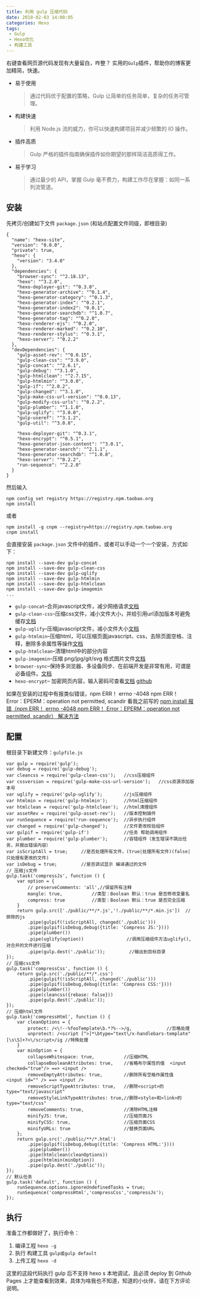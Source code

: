 ```yaml
---
title: 利用 gulp 压缩代码
date: 2018-02-03 14:00:05
categories: Hexo
tags:
 - Gulp
 - Hexo优化
 - 构建工具
---
```

右键查看网页源代码发现有大量留白，咋整？
实用的`Gulp`插件，帮助你的博客更加精简，快速。
<!--more-->
*   易于使用
    > 通过代码优于配置的策略，Gulp 让简单的任务简单，复杂的任务可管理。
*   构建快速
    > 利用 Node.js 流的威力，你可以快速构建项目并减少频繁的 IO 操作。
*   插件高质
    > Gulp 严格的插件指南确保插件如你期望的那样简洁高质得工作。
*   易于学习
    > 通过最少的 API，掌握 Gulp 毫不费力，构建工作尽在掌握：如同一系列流管道。

## 安装
先拷贝/创建如下文件 `package.json` (和站点配置文件同级，即根目录)

```
{
  "name": "hexo-site",
  "version": "0.0.0",
  "private": true,
  "hexo": {
    "version": "3.4.0"
  },
  "dependencies": {
    "browser-sync": "^2.18.13",
    "hexo": "^3.2.0",
    "hexo-deployer-git": "^0.3.0",
    "hexo-generator-archive": "^0.1.4",
    "hexo-generator-category": "^0.1.3",
    "hexo-generator-index": "^0.2.1",
    "hexo-generator-index2": "0.0.1",
    "hexo-generator-searchdb": "^1.0.7",
    "hexo-generator-tag": "^0.2.0",
    "hexo-renderer-ejs": "^0.2.0",
    "hexo-renderer-marked": "^0.2.10",
    "hexo-renderer-stylus": "^0.3.1",
    "hexo-server": "^0.2.2"
  },
  "devDependencies": {
    "gulp-asset-rev": "^0.0.15",
    "gulp-clean-css": "^3.9.0",
    "gulp-concat": "^2.6.1",
    "gulp-debug": "^3.1.0",
    "gulp-htmlclean": "^2.7.15",
    "gulp-htmlmin": "^3.0.0",
    "gulp-if": "^2.0.2",
    "gulp-changed": "^3.1.0",
    "gulp-make-css-url-version": "^0.0.13",
    "gulp-modify-css-urls": "^0.2.2",
    "gulp-plumber": "^1.1.0",
    "gulp-uglify": "^3.0.0",
    "gulp-useref": "^3.1.2",
    "gulp-util": "^3.0.8",
    
    "hexo-deployer-git": "^0.3.1",
    "hexo-encrypt": "^0.5.1",
    "hexo-generator-json-content": "^3.0.1",
    "hexo-generator-search": "^2.1.1",
    "hexo-generator-searchdb": "^1.0.8",
    "hexo-server": "^0.2.2",
    "run-sequence": "^2.2.0"
  }
}
```
然后输入

```
npm config set registry https://registry.npm.taobao.org
npm install
```
或者

```
npm install -g cnpm --registry=https://registry.npm.taobao.org
cnpm install
```
会直接安装 `package.json` 文件中的插件，或者可以手动一个一个安装，方式如下：
```
npm install --save-dev gulp-concat
npm install --save-dev gulp-clean-css
npm install --save-dev gulp-uglify
npm install --save-dev gulp-htmlmin
npm install --save-dev gulp-htmlclean
npm install --save-dev gulp-imagemin
...
```

*   `gulp-concat`–合并javascript文件，减少网络请求[文档](https://github.com/wearefractal/gulp-concat)
*   `gulp-clean-css`–压缩css文件，减小文件大小，并给引用url添加版本号避免缓存[文档](https://github.com/scniro/gulp-clean-css)
*   `gulp-uglify`–压缩javascript文件，减小文件大小[文档](https://github.com/terinjokes/gulp-uglify)
*   `gulp-htmlmin`–压缩html，可以压缩页面javascript、css，去除页面空格、注释，删除多余属性等操作[文档](https://github.com/jonschlinkert/gulp-htmlmin)
*   `gulp-htmlclean`–清理html中的部分内容
*   `gulp-imagemin`–压缩 png/jpg/git/svg 格式图片文件[文档](https://github.com/sindresorhus/gulp-imagemin)
*   `browser-sync`–保持多浏览器、多设备同步、在前端开发是非常有用，可谓是必备组件。[文档](http://www.browsersync.io/)
*   `hexo-encrypt`– 加密网页内容，输入密码可查看[文档](http://edolphin.site/2016/05/31/encrypt-post/#comments) [github](https://github.com/edolphin-ydf/hexo-encrypt)


如果在安装的过程中有报类似错误，npm ERR！ errno -4048 npm ERR！ Error：EPERM：operation not permitted, scandir
看我之前写的 [npm install 报错（npm ERR！ errno -4048 npm ERR！ Error：EPERM：operation not permitted, scandir） 解决方法](https://xqmcode.coding.me/npmERR.html)
  


## 配置
根目录下新建文件：`gulpfile.js`

```
var gulp = require('gulp');
var debug = require('gulp-debug');
var cleancss = require('gulp-clean-css');   //css压缩组件
var cssversion = require('gulp-make-css-url-version');   //css资源添加版本号
var uglify = require('gulp-uglify');        //js压缩组件
var htmlmin = require('gulp-htmlmin');      //html压缩组件
var htmlclean = require('gulp-htmlclean');  //html清理组件
var assetRev = require('gulp-asset-rev');   //版本控制插件
var runSequence = require('run-sequence');  //异步执行组件
var changed = require('gulp-changed');      //文件更改校验组件
var gulpif = require('gulp-if')             //任务 帮助调用组件
var plumber = require('gulp-plumber');      //容错组件（发生错误不跳出任务，并报出错误内容）
var isScriptAll = true;     //是否处理所有文件，(true|处理所有文件)(false|只处理有更改的文件)
var isDebug = true;         //是否调试显示 编译通过的文件
// 压缩js文件
gulp.task('compressJs', function () {
    var option = {
        // preserveComments: 'all',//保留所有注释
        mangle: true,           //类型：Boolean 默认：true 是否修改变量名
        compress: true          //类型：Boolean 默认：true 是否完全压缩
    }
    return gulp.src(['./public/**/*.js','!./public/**/*.min.js'])  //排除的js
        .pipe(gulpif(!isScriptAll, changed('./public')))
        .pipe(gulpif(isDebug,debug({title: 'Compress JS:'})))
        .pipe(plumber())
        .pipe(uglify(option))                //调用压缩组件方法uglify(),对合并的文件进行压缩
        .pipe(gulp.dest('./public'));         //输出到目标目录
});
// 压缩css文件
gulp.task('compressCss', function () {
    return gulp.src('./public/**/*.css')
        .pipe(gulpif(!isScriptAll, changed('./public')))
        .pipe(gulpif(isDebug,debug({title: 'Compress CSS:'})))
        .pipe(plumber())
        .pipe(cleancss({rebase: false}))
        .pipe(gulp.dest('./public'));
});
// 压缩html文件
gulp.task('compressHtml', function () {
    var cleanOptions = {
        protect: /<\!--%fooTemplate\b.*?%-->/g,             //忽略处理
        unprotect: /<script [^>]*\btype="text\/x-handlebars-template"[\s\S]+?<\/script>/ig //特殊处理
    }
    var minOption = {
        collapseWhitespace: true,           //压缩HTML
        collapseBooleanAttributes: true,    //省略布尔属性的值  <input checked="true"/> ==> <input />
        removeEmptyAttributes: true,        //删除所有空格作属性值    <input id="" /> ==> <input />
        removeScriptTypeAttributes: true,   //删除<script>的type="text/javascript"
        removeStyleLinkTypeAttributes: true,//删除<style>和<link>的type="text/css"
        removeComments: true,               //清除HTML注释
        minifyJS: true,                     //压缩页面JS
        minifyCSS: true,                    //压缩页面CSS
        minifyURLs: true                    //替换页面URL
    };
    return gulp.src('./public/**/*.html')
        .pipe(gulpif(isDebug,debug({title: 'Compress HTML:'})))
        .pipe(plumber())
        .pipe(htmlclean(cleanOptions))
        .pipe(htmlmin(minOption))
        .pipe(gulp.dest('./public'));
});
// 默认任务
gulp.task('default', function () {
    runSequence.options.ignoreUndefinedTasks = true;
    runSequence('compressHtml','compressCss','compressJs');
});
```
## 执行

准备工作都做好了，执行命令：
1.  编译工程
`hexo -g`
2.  执行 构建工具
`gulp或gulp default`
3.  上传工程
`hexo -d`

这里的这段代码执行 gulp 后不支持 hexo s 本地调试，且必须 deploy 到 Github Pages 上才能查看到效果，具体为啥我也不知道，知道的小伙伴，请在下方评论说明。

